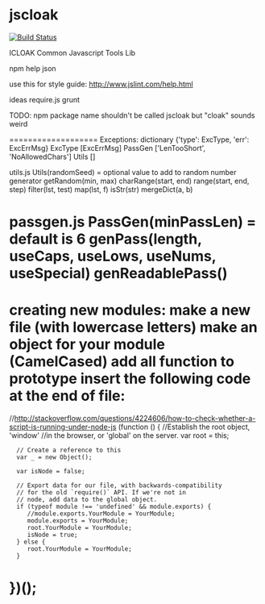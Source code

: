 # jscloak

[![Build Status](https://travis-ci.org/KostyaKow/jscloak.svg?branch=master)](https://travis-ci.org/KostyaKow/jscloak)

ICLOAK Common Javascript Tools Lib

npm help json


use this for style guide:
   http://www.jslint.com/help.html

ideas
   require.js
   grunt

TODO:
   npm package name shouldn't be called jscloak but "cloak" sounds weird

===================
Exceptions:
   dictionary {'type': ExcType, 'err': ExcErrMsg}
   ExcType [ExcErrMsg]
      PassGen ['LenTooShort', 'NoAllowedChars']
      Utils []

utils.js
Utils(randomSeed) = optional value to add to random number generator
   getRandom(min, max)
   charRange(start, end)
   range(start, end, step)
   filter(lst, test)
   map(lst, f)
   isStr(str)
   mergeDict(a, b)

passgen.js
PassGen(minPassLen) = default is 6
   genPass(length, useCaps, useLows, useNums, useSpecial)
   genReadablePass()
===================

creating new modules:
   make a new file (with lowercase letters)
   make an object for your module (CamelCased)
   add all function to prototype
   insert the following code at the end of file:
   ==========
   //http://stackoverflow.com/questions/4224606/how-to-check-whether-a-script-is-running-under-node-js
   (function () {
      //Establish the root object, 'window'
      //in the browser, or 'global' on the server.
      var root = this;

      // Create a reference to this
      var _ = new Object();

      var isNode = false;

      // Export data for our file, with backwards-compatibility
      // for the old `require()` API. If we're not in
      // node, add data to the global object.
      if (typeof module !== 'undefined' && module.exports) {
         //module.exports.YourModule = YourModule;
         module.exports = YourModule;
         root.YourModule = YourModule;
         isNode = true;
      } else {
         root.YourModule = YourModule;
      }
   })();
   ==========
